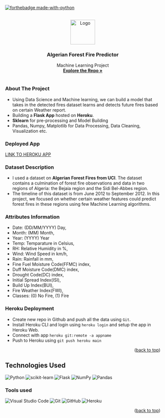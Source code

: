 <div id="top"></div>

[![forthebadge made-with-python](http://ForTheBadge.com/images/badges/made-with-python.svg)](https://www.python.org/)

<br />
<div align="center">
  <a href="https://github.com/jisshub">
    <img src="https://img.icons8.com/external-flat-wichaiwi/64/undefined/external-bush-fire-climate-change-flat-wichaiwi.png" alt="Logo" width="80" height="80"/> 
  </a>

  <h3 align="center">Algerian Forest Fire Predictor</h3>

  <p align="center">
        Machine Learning Project
        <br />
        <a href="https://github.com/jisshub/Algerian-Forest-Fires-Prediction"><strong>Explore the Repo »</strong></a>
        <br />
        <br />
    </p>
</div>

### About The Project

* Using Data Science and Machine learning, we can build a model that takes in the detected fires dataset learns and detects future fires based on certain Weather report.
* Building a **Flask App** hosted on **Heroku**.
* **Sklearn** for pre-processing and Model Building
* Pandas, Numpy, Matplotlib for Data Processing, Data Cleaning, Visualization etc.

### Deployed App

[LINK TO HEROKU APP](https://forest-fires-classification.herokuapp.com/)

### Dataset Description
*  I used a dataset on **Algerian Forest Fires from UCI**. The dataset contains a culmination of forest fire observations and data in two regions of Algeria: the Bejaia region and the Sidi Bel-Abbes region. 
* The timeline of this dataset is from June 2012 to September 2012. In this project, we focused on whether certain weather features could predict forest fires in these regions using few Machine Learning algorithms.

### Attributes Information

- Date: (DD/MM/YYYY) Day,
- Month: (MM) Month,
- Year: (YYYY) Year
- Temp: Temparature in Celsius,
- RH: Relative Humidity in %,
- Wind: Wind Speed in km/h,
- Rain: Rainfall in mm,
- Fine Fuel Moisture Code(FFMC) index,
- Duff Moisture Code(DMC) index,
- Drought Code(DC) index,
- Initial Spread Index(ISI),
- Build Up Index(BUI),
- Fire Weather Index(FWI),
- Classes: (0) No Fire, (1) Fire

### Heroku Deployment
* Create new repo in Github and push all the data using `Git`.
* Install Heroku CLI and login using `heroku login` and setup the app in Heroku Web.
* Connect with app `heroku git:remote -a appname`
* Push to Heroku using `git push heroku main`

<p align="right">(<a href="#top">back to top</a>)</p>

## Technologies Used
![Python](https://img.shields.io/badge/python-3670A0?style=for-the-badge&logo=python&logoColor=ffdd54)
![scikit-learn](https://img.shields.io/badge/scikit--learn-%23F7931E.svg?style=for-the-badge&logo=scikit-learn&logoColor=white)
![Flask](https://img.shields.io/badge/flask-%23000.svg?style=for-the-badge&logo=flask&logoColor=white)
![NumPy](https://img.shields.io/badge/numpy-%23013243.svg?style=for-the-badge&logo=numpy&logoColor=white)
![Pandas](https://img.shields.io/badge/pandas-%23150458.svg?style=for-the-badge&logo=pandas&logoColor=white)


### **Tools used**
![Visual Studio Code](https://img.shields.io/badge/Visual%20Studio%20Code-0078d7.svg?style=for-the-badge&logo=visual-studio-code&logoColor=white)
![Git](https://img.shields.io/badge/git-%23F05033.svg?style=for-the-badge&logo=git&logoColor=white)
![GitHub](https://img.shields.io/badge/github-%23121011.svg?style=for-the-badge&logo=github&logoColor=white)
![Heroku](https://img.shields.io/badge/heroku-%23430098.svg?style=for-the-badge&logo=heroku&logoColor=white)

<p align="right">(<a href="#top">back to top</a>)</p>


<!-- Tools Used -->

[VS Code]: https://code.visualstudio.com/
[postman]: https://www.postman.com/
[git]: https://git-scm.com/
[github]: https://github.com/
[heroku]: https://www.heroku.com/
[microsoft_azure]: https://azure.microsoft.com/en-in/features/azure-portal/
[python]: https://www.python.org/
[mongodb]: https://www.mongodb.com/
[flask]: https://flask.palletsprojects.com/en/2.1.x/
[sklearn]: https://scikit-learn.org/stable/

